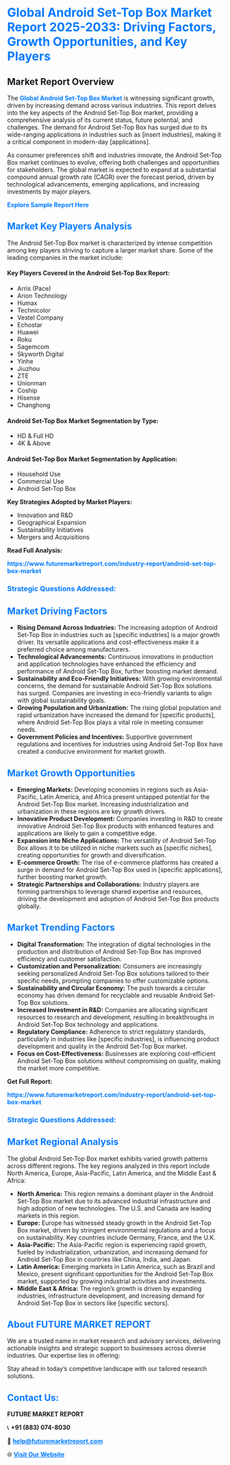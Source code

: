 <h1 style="color: #007BFF;">Global Android Set-Top Box Market Report 2025-2033: Driving Factors, Growth Opportunities, and Key Players</h1>

<section id="overview">
<h2>Market Report Overview</h2>
<p>The <a href="https://www.futuremarketreport.com/industry-report/android-set-top-box-market" style="color: #007BFF; text-decoration: none;"><strong>Global Android Set-Top Box Market</strong></a> is witnessing significant growth, driven by increasing demand across various industries. This report delves into the key aspects of the Android Set-Top Box market, providing a comprehensive analysis of its current status, future potential, and challenges. The demand for Android Set-Top Box has surged due to its wide-ranging applications in industries such as [insert industries], making it a critical component in modern-day [applications].</p>
<p>As consumer preferences shift and industries innovate, the Android Set-Top Box market continues to evolve, offering both challenges and opportunities for stakeholders. The global market is expected to expand at a substantial compound annual growth rate (CAGR) over the forecast period, driven by technological advancements, emerging applications, and increasing investments by major players.</p>
</section>

<section id="overview">
<p><a href="https://www.futuremarketreport.com/request-sample/reportId=121774" style="color: #007BFF; text-decoration: none;"><strong>Explore Sample Report Here</strong></a></p>
</section>

<section id="key-players">
<h2 style="color: #007BFF;">Market Key Players Analysis</h2>
<p>The Android Set-Top Box market is characterized by intense competition among key players striving to capture a larger market share. Some of the leading companies in the market include:</p>
<h4>Key Players Covered in the Android Set-Top Box Report:</h4>
<ul><li>Arris (Pace)</li><li>Arion Technology</li><li>Humax</li><li>Technicolor</li><li>Vestel Company</li><li>Echostar</li><li>Huawei</li><li>Roku</li><li>Sagemcom</li><li>Skyworth Digital</li><li>Yinhe</li><li>Jiuzhou</li><li>ZTE</li><li>Unionman</li><li>Coship</li><li>Hisense</li><li>Changhong</li></ul>
<h4>Android Set-Top Box Market Segmentation by Type:</h4>
<ul><li>HD &amp; Full HD</li><li>4K &amp; Above</li></ul>

<h4>Android Set-Top Box Market Segmentation by Application:</h4>
<ul><li>Household Use</li><li>Commercial Use</li><li>Android Set-Top Box</li></ul>
<p><strong>Key Strategies Adopted by Market Players:</strong></p>
<ul>
<li>Innovation and R&D</li>
<li>Geographical Expansion</li>
<li>Sustainability Initiatives</li>
<li>Mergers and Acquisitions</li>
</ul>
</section>

<section>
<p><strong>Read Full Analysis: </strong></p><a href="https://www.futuremarketreport.com/industry-report/android-set-top-box-market" style="color: #007BFF; text-decoration: none;"><strong>https://www.futuremarketreport.com/industry-report/android-set-top-box-market</strong></a>
<h3 style="color: #007BFF;">Strategic Questions Addressed:</h3>
</section>

<section id="driving-factors">
<h2 style="color: #007BFF;">Market Driving Factors</h2>
<ul>
<li><strong>Rising Demand Across Industries:</strong> The increasing adoption of Android Set-Top Box in industries such as [specific industries] is a major growth driver. Its versatile applications and cost-effectiveness make it a preferred choice among manufacturers.</li>
<li><strong>Technological Advancements:</strong> Continuous innovations in production and application technologies have enhanced the efficiency and performance of Android Set-Top Box, further boosting market demand.</li>
<li><strong>Sustainability and Eco-Friendly Initiatives:</strong> With growing environmental concerns, the demand for sustainable Android Set-Top Box solutions has surged. Companies are investing in eco-friendly variants to align with global sustainability goals.</li>
<li><strong>Growing Population and Urbanization:</strong> The rising global population and rapid urbanization have increased the demand for [specific products], where Android Set-Top Box plays a vital role in meeting consumer needs.</li>
<li><strong>Government Policies and Incentives:</strong> Supportive government regulations and incentives for industries using Android Set-Top Box have created a conducive environment for market growth.</li>
</ul>
</section>

<section id="growth-opportunities">
<h2 style="color: #007BFF;">Market Growth Opportunities</h2>
<ul>
<li><strong>Emerging Markets:</strong> Developing economies in regions such as Asia-Pacific, Latin America, and Africa present untapped potential for the Android Set-Top Box market. Increasing industrialization and urbanization in these regions are key growth drivers.</li>
<li><strong>Innovative Product Development:</strong> Companies investing in R&D to create innovative Android Set-Top Box products with enhanced features and applications are likely to gain a competitive edge.</li>
<li><strong>Expansion into Niche Applications:</strong> The versatility of Android Set-Top Box allows it to be utilized in niche markets such as [specific niches], creating opportunities for growth and diversification.</li>
<li><strong>E-commerce Growth:</strong> The rise of e-commerce platforms has created a surge in demand for Android Set-Top Box used in [specific applications], further boosting market growth.</li>
<li><strong>Strategic Partnerships and Collaborations:</strong> Industry players are forming partnerships to leverage shared expertise and resources, driving the development and adoption of Android Set-Top Box products globally.</li>
</ul>
</section>

<section id="trending-factors">
<h2 style="color: #007BFF;">Market Trending Factors</h2>
<ul>
<li><strong>Digital Transformation:</strong> The integration of digital technologies in the production and distribution of Android Set-Top Box has improved efficiency and customer satisfaction.</li>
<li><strong>Customization and Personalization:</strong> Consumers are increasingly seeking personalized Android Set-Top Box solutions tailored to their specific needs, prompting companies to offer customizable options.</li>
<li><strong>Sustainability and Circular Economy:</strong> The push towards a circular economy has driven demand for recyclable and reusable Android Set-Top Box solutions.</li>
<li><strong>Increased Investment in R&D:</strong> Companies are allocating significant resources to research and development, resulting in breakthroughs in Android Set-Top Box technology and applications.</li>
<li><strong>Regulatory Compliance:</strong> Adherence to strict regulatory standards, particularly in industries like [specific industries], is influencing product development and quality in the Android Set-Top Box market.</li>
<li><strong>Focus on Cost-Effectiveness:</strong> Businesses are exploring cost-efficient Android Set-Top Box solutions without compromising on quality, making the market more competitive.</li>
</ul>
</section>

<section>
<p><strong>Get Full Report: </strong></p><a href="https://www.futuremarketreport.com/industry-report/android-set-top-box-market" style="color: #007BFF; text-decoration: none;"><strong>https://www.futuremarketreport.com/industry-report/android-set-top-box-market</strong></a>
<h3 style="color: #007BFF;">Strategic Questions Addressed:</h3>
</section>


<section id="regional-analysis">
<h2 style="color: #007BFF;">Market Regional Analysis</h2>
<p>The global Android Set-Top Box market exhibits varied growth patterns across different regions. The key regions analyzed in this report include North America, Europe, Asia-Pacific, Latin America, and the Middle East & Africa:</p>
<ul>
<li><strong>North America:</strong> This region remains a dominant player in the Android Set-Top Box market due to its advanced industrial infrastructure and high adoption of new technologies. The U.S. and Canada are leading markets in this region.</li>
<li><strong>Europe:</strong> Europe has witnessed steady growth in the Android Set-Top Box market, driven by stringent environmental regulations and a focus on sustainability. Key countries include Germany, France, and the U.K.</li>
<li><strong>Asia-Pacific:</strong> The Asia-Pacific region is experiencing rapid growth, fueled by industrialization, urbanization, and increasing demand for Android Set-Top Box in countries like China, India, and Japan.</li>
<li><strong>Latin America:</strong> Emerging markets in Latin America, such as Brazil and Mexico, present significant opportunities for the Android Set-Top Box market, supported by growing industrial activities and investments.</li>
<li><strong>Middle East & Africa:</strong> The region’s growth is driven by expanding industries, infrastructure development, and increasing demand for Android Set-Top Box in sectors like [specific sectors].</li>
</ul>
</section>

<footer>
<h2 style="color: #007BFF;">About FUTURE MARKET REPORT</h2>
<p>We are a trusted name in market research and advisory services, delivering actionable insights and strategic support to businesses across diverse industries. Our expertise lies in offering:</p>

<p>Stay ahead in today’s competitive landscape with our tailored research solutions.</p>

<h2 style="color: #007BFF;">Contact Us:</h2>
<p><strong>FUTURE MARKET REPORT</strong></p>
<p>📞 <strong>+91 (883) 074-8030</strong></p>
<p>📧 <strong><a href="mailto:help@futuremarketreport.com" style="color: #007BFF;">help@futuremarketreport.com</a></strong></p>
<p>🌐 <strong><a href="https://www.futuremarketreport.com/" style="color: #007BFF;">Visit Our Website</a></strong></p>
</footer>